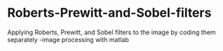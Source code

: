 # Roberts-Prewitt-and-Sobel-filters
Applying Roberts, Prewitt, and Sobel filters to the image by coding them separately -image processing with matlab
